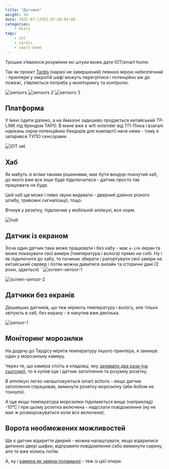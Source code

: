 ```yaml
---
title: "Датчики"
weight: 10
date: 2025-07-13T01:07:18-04:00
categories:
    - diary
tags:
    - iot
    - tardis
    - smart-home
---
```

Трошки зʼявилося розуміння які штуки може дати IOT/smart home.
<!--more-->
Так як проект [Tardis](/docs/projects/tardis/) (наразі не завершений) певною мірою небезпечний - принтери у закритій шафі можуть перегрітися і потенційно аж до пожежі, зʼявляється потреба у моніторингу та контролю.

![sensors](image.png)
![sensors 2](image-6.png)
![sensors 3](image-7.png)

## Платформа

У Ікею їздити далеко, а на Амазоні задешево продається китайський TP-LINK під брендом TAPO. В мене вже є wifi extender від ТП-Лінка і взагалі нарікань окрім потенційних бекдорів для компартії наче нема - тому я затарився ТУПО сенсорами.

![IOT set](image-1.png)

## Хаб

Як мабуть зі всіма такими рішеннями, має бути вендор-локнутий хаб, до якого вже все інше буде підключатися - датчик просто так працювати не буде.

Цей хаб ще може і певні звуки видавати - дверний дзвінок різного штибу, тривожні сигналізації, тощо.

Вткнув у резетку, підключив у мобільній аплікухі, все норм.

![hub](image-2.png)

## Датчик із екраном

Хоча один датчик таки може працювати і без хабу - має `e-ink` екран та може показувати свої виміри (температура і волога) прямо на собі. Ну і як підключити до хабу, то починає збирати і рапортувати свої заміри на китайський сервер і потім можна дивитися онлайн та історичні дані (2 роки, здається)
`
![screen-sensor-1](image-3.png)

![screen-sensor-2](image-4.png)

## Датчики без екранів

Дешевших датчиків, що теж міряють температуру і вологу, але тільки звітують в хаб, без екрану - я накупив вже декілька.

![sensor-1](image-5.png)

## Моніторинг морозилки

На додачу до Тардісу міряти температуру іншого принтера, я закинув один у морозильну камеру.

Через те, що камера стоїть в кладовці, яку [заливало два рази (на сьогодні)](tags/flood/), то я купив іще і датчик затоплення та розумну розетку. 

В апплікухі легко налаштовуються smart actions - якщо датчик затоплення спрацював, вимкнути розетку морозилку (аби йобом не токнуло).

А іще якщо температура морозилки піднімається вище (наприклад) -10°C і при цьому розетка включена - надіслати повідомлення (ну не має ж розморожуватися коли все включене).

## Ворота необмежених можливостей

Ще є датчик відкриття дверей - можна налаштувати, якщо відкрилися дитиною двері шафки, відправити повідомлення і/або ввімкнути сирену, але то вже колись потім.

А, ну і [камера як заміна поламаної](/posts/2025/07/13/printer-camera/) - теж із цієї опери.
